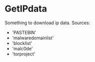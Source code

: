 # GetIPdata

Something to download ip data. 
Sources: 
* 'PASTEBIN'
* 'malwaredomainlist'
* 'blocklist'
* 'malc0de'
* 'torproject'
